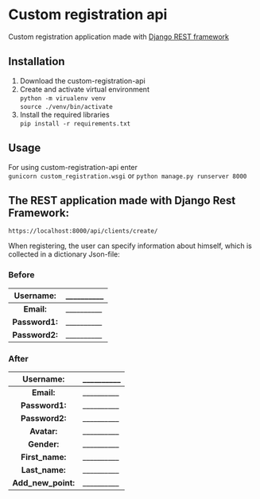 # Custom registration api  

Custom registration application made with [Django REST framework](https://www.django-rest-framework.org/)

## Installation
1. Download the custom-registration-api
2. Create and activate virtual environment  
   ```python -m virualenv venv```  
   ```source ./venv/bin/activate```
3. Install the required libraries  
  ```pip install -r requirements.txt```

## Usage 
For using custom-registration-api enter  
```gunicorn custom_registration.wsgi```  or  ```python manage.py runserver 8000```  

## The REST application made with Django Rest Framework:  
  
```https://localhost:8000/api/clients/create/```  

When registering, the user can specify information about himself, which is collected in a dictionary Json-file:  

### Before  

| **Username:** | __________ |
| :------: | ------ |
| **Email:** | __________ |
| **Password1:** | __________ |
| **Password2:** | __________ |

### After  

| **Username:** | __________ |
| :------: | ------ |
| **Email:** | __________ |
| **Password1:** | __________ |
| **Password2:** | __________ |
| **Avatar:** | __________ |
| **Gender:** | __________ |
| **First_name:** | __________ |
| **Last_name:** | __________ |
| **Add_new_point:** | __________ |

